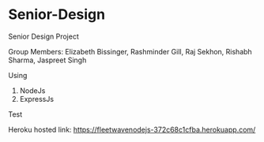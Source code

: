 # Senior-Design
Senior Design Project 

Group Members:
Elizabeth Bissinger,
Rashminder Gill,
Raj Sekhon,
Rishabh Sharma,
Jaspreet Singh

Using 
1. NodeJs
2. ExpressJs

Test 

Heroku hosted link: https://fleetwavenodejs-372c68c1cfba.herokuapp.com/

